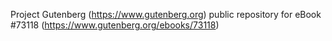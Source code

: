 Project Gutenberg (https://www.gutenberg.org) public repository
for eBook #73118 (https://www.gutenberg.org/ebooks/73118)
